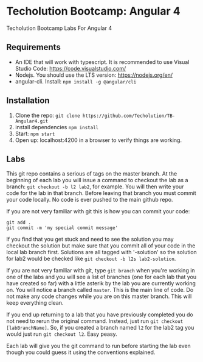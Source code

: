 # Techolution Bootcamp: Angular 4
Techolution Bootcamp Labs For Angular 4
## Requirements
- An IDE that will work with typescript.  It is recommended to use Visual Studio Code: https://code.visualstudio.com/
- Nodejs.  You should use the LTS version: https://nodejs.org/en/
- angular-cli. Install: `npm install -g @angular/cli`
## Installation
1. Clone the repo: `git clone https://github.com/Techolution/TB-Angular4.git`
2. install dependencies `npm install`
3. Start: `npm start`
4. Open up: localhost:4200 in a browser to verify things are working.

## Labs
This git repo contains a serious of tags on the master branch.  At the beginning of each lab you will issue a command to checkout the lab as a branch: `git checkout -b l2 lab2`, for example.  You will then write your code for the lab in that branch. Before leaving that branch you must commit your code locally.  No code is ever pushed to the main github repo. 

If you are not very familiar with git this is how you can commit your code: 

```
git add .
git commit -m 'my special commit message'
```

If you find that you get stuck and need to see the solution you may checkout the solution but make sure that you commit all of your code in the local lab branch first. Solutions are all tagged with '-solution' so the solution for lab2 would be checked like `git checkout -b l2s lab2-solution`.

If you are not very familiar with git, type `git branch` when you're working in one of the labs and you will see a list of branches (one for each lab that you have created so far) with a little asterik by the lab you are currently working on. You will notice a branch called `master`.  This is the main line of code.  Do not make any code changes while you are on this master branch. This will keep everything clean.

If you end up returning to a lab that you have previously completed you do not need to rerun the original command.  Instead, just run `git checkout [labBranchName]`.  So, if you created a branch named `l2` for the lab2 tag you would just run `git checkout l2`.  Easy peasy. 

Each lab will give you the git command to run before starting the lab even though you could guess it using the conventions explained.
